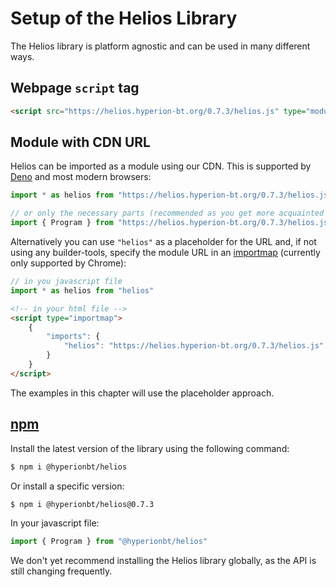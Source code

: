 # Setup of the Helios Library

The Helios library is platform agnostic and can be used in many different ways.

## Webpage `script` tag

```html
<script src="https://helios.hyperion-bt.org/0.7.3/helios.js" type="module" crossorigin></script>
```

## Module with CDN URL

Helios can be imported as a module using our CDN. This is supported by [Deno](https://deno.land) and most modern browsers:

```js
import * as helios from "https://helios.hyperion-bt.org/0.7.3/helios.js"

// or only the necessary parts (recommended as you get more acquainted with the library)
import { Program } from "https://helios.hyperion-bt.org/0.7.3/helios.js"
```

Alternatively you can use `"helios"` as a placeholder for the URL and, if not using any builder-tools, specify the module URL in an [importmap](https://github.com/WICG/import-maps) (currently only supported by Chrome):

```js
// in you javascript file
import * as helios from "helios"
```

```html
<!-- in your html file -->
<script type="importmap">
    {
        "imports": {
            "helios": "https://helios.hyperion-bt.org/0.7.3/helios.js"
        }
    }
</script>
```

The examples in this chapter will use the placeholder approach.

## [npm](https://www.npmjs.com)

Install the latest version of the library using the following command:

```bash
$ npm i @hyperionbt/helios
```

Or install a specific version:

```bash
$ npm i @hyperionbt/helios@0.7.3
```

In your javascript file:
```js
import { Program } from "@hyperionbt/helios"
```

We don't yet recommend installing the Helios library globally, as the API is still changing frequently.